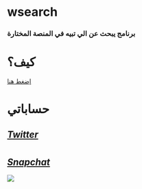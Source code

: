 # wsearch
### برنامج يبحث عن الي تبيه في المنصة المختارة
# كيف؟
<a href="https://twitter.com/F14Commander/status/1341742173558083585?s=20">إضغط هنا</a>
# حساباتي
## ***<a href="https://twitter.com">Twitter</a>***
#
## ***<a href="https://snapchat.com/add/sulimanxx1">Snapchat</a>***
<img src="https://user-images.githubusercontent.com/66462888/101926705-97c84980-3be4-11eb-8199-b69853a84068.jpeg">

